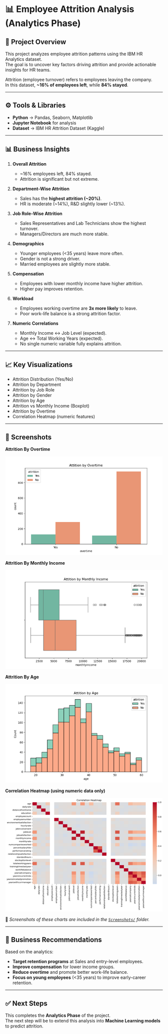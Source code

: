 # 📊 Employee Attrition Analysis (Analytics Phase)

## 📌 Project Overview
This project analyzes employee attrition patterns using the IBM HR Analytics dataset.  
The goal is to uncover key factors driving attrition and provide actionable insights for HR teams.  

Attrition (employee turnover) refers to employees leaving the company.  
In this dataset, **~16% of employees left**, while **84% stayed**.

---

## ⚙️ Tools & Libraries
- **Python** → Pandas, Seaborn, Matplotlib
- **Jupyter Notebook** for analysis
- **Dataset** → IBM HR Attrition Dataset (Kaggle)

---

## 📊 Business Insights

1. **Overall Attrition**
   - ~16% employees left, 84% stayed.  
   - Attrition is significant but not extreme.

2. **Department-Wise Attrition**
   - Sales has the **highest attrition (~20%)**.  
   - HR is moderate (~14%), R&D slightly lower (~13%).

3. **Job Role-Wise Attrition**
   - Sales Representatives and Lab Technicians show the highest turnover.  
   - Managers/Directors are much more stable.

4. **Demographics**
   - Younger employees (<35 years) leave more often.  
   - Gender is not a strong driver.  
   - Married employees are slightly more stable.

5. **Compensation**
   - Employees with lower monthly income have higher attrition.  
   - Higher pay improves retention.

6. **Workload**
   - Employees working overtime are **3x more likely** to leave.  
   - Poor work-life balance is a strong attrition factor.

7. **Numeric Correlations**
   - Monthly Income ↔ Job Level (expected).  
   - Age ↔ Total Working Years (expected).  
   - No single numeric variable fully explains attrition.

---

## 📈 Key Visualizations
- Attrition Distribution (Yes/No)
- Attrition by Department
- Attrition by Job Role
- Attrition by Gender
- Attrition by Age
- Attrition vs Monthly Income (Boxplot)
- Attrition by Overtime
- Correlation Heatmap (numeric features)

---

## 📸 Screenshots

**Attrition By Overtime**

![`Attrition By Overtime`](./Screenshots/attrition-by-overtime.png)

**Attrition By Monthly Income**

![`Attrition By Monthly Income`](./Screenshots/attrition-by-monthly-income.png)

**Attrition By Age**

![`Attrition By Age`](./Screenshots/attrition-by-age.png)

**Correlation Heatmap (using numeric data only)**

![`Correlation Heatmap`](./Screenshots/correlation-heatmap.png)

📌 *Screenshots of these charts are included in the [`Screenshots/`](./Screenshots/) folder.*

---

## 📝 Business Recommendations
Based on the analytics:
- **Target retention programs** at Sales and entry-level employees.  
- **Improve compensation** for lower income groups.  
- **Reduce overtime** and promote better work-life balance.  
- **Focus on young employees** (<35 years) to improve early-career retention.

---

## ✅ Next Steps
This completes the **Analytics Phase** of the project.  
The next step will be to extend this analysis into **Machine Learning models** to predict attrition.

